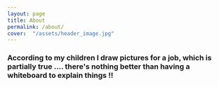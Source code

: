 ```yaml
---
layout: page
title: About
permalink: /about/
cover:  "/assets/header_image.jpg"
---
```


### According to my children I draw pictures for a job, which is partially true .... there's nothing better than having a whiteboard to explain things !! 
